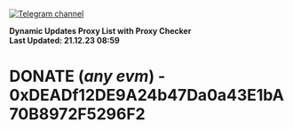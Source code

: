 [![Telegram channel](https://img.shields.io/endpoint?url=https://runkit.io/damiankrawczyk/telegram-badge/branches/master?url=https://t.me/n4z4v0d)](https://t.me/n4z4v0d) 

**Dynamic Updates Proxy List with Proxy Checker**  
**Last Updated: 21.12.23 08:59**

# DONATE (_any evm_) - 0xDEADf12DE9A24b47Da0a43E1bA70B8972F5296F2
